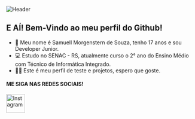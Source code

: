 ![Header](https://github.com/Chainatow777/Chainatow777/assets/107222555/f347f177-6ffa-4b3c-907f-3c328bf89cbc)
## E AÍ! Bem-Vindo ao meu perfil do Github!

- 👋 Meu nome é Samuell Morgenstern de Souza, tenho 17 anos e sou Developer Junior.
- 💻 Estudo no SENAC - RS, atualmente curso o 2° ano do Ensino Médio com Técnico de Informática Integrado.
- 👨‍🎓 Este é meu perfil de teste e projetos, espero que goste.

#### ME SIGA NAS REDES SOCIAIS!
[<img src="https://upload.wikimedia.org/wikipedia/commons/thumb/5/58/Instagram-Icon.png/480px-Instagram-Icon.png" alt="Instagram" width="50px" height="50px">](https://www.instagram.com/samuell_morgenstern/)
